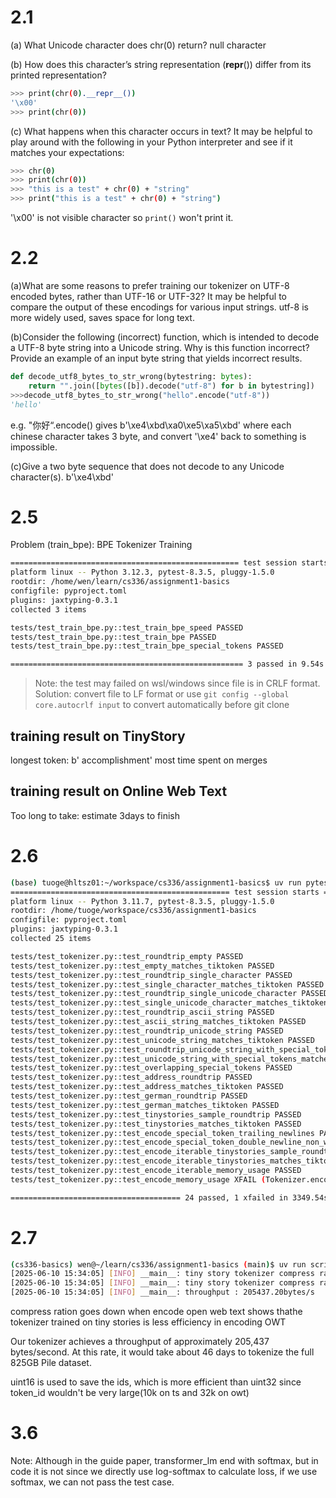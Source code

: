 # 2.1

(a) What Unicode character does chr(0) return?
null character

(b) How does this character’s string representation (__repr__()) differ from its printed representation?
```bash
>>> print(chr(0).__repr__())
'\x00'
>>> print(chr(0))

```

(c) What happens when this character occurs in text? It may be helpful to play around with the following in your Python interpreter and see if it matches your expectations:
```bash
>>> chr(0)
>>> print(chr(0))
>>> "this is a test" + chr(0) + "string"
>>> print("this is a test" + chr(0) + "string")
```
'\x00' is not visible character so `print()` won't print it. 

# 2.2

(a)What are some reasons to prefer training our tokenizer on UTF-8 encoded bytes, rather than
UTF-16 or UTF-32? It may be helpful to compare the output of these encodings for various
input strings.
utf-8 is more widely used, saves space for long text.

(b)Consider the following (incorrect) function, which is intended to decode a UTF-8 byte string into
a Unicode string. Why is this function incorrect? Provide an example of an input byte string
that yields incorrect results.
```python
def decode_utf8_bytes_to_str_wrong(bytestring: bytes):
    return "".join([bytes([b]).decode("utf-8") for b in bytestring])
>>>decode_utf8_bytes_to_str_wrong("hello".encode("utf-8"))
'hello'
```
e.g. "你好“.encode() gives b'\xe4\xbd\xa0\xe5\xa5\xbd' where each chinese character takes
3 byte, and convert '\xe4' back to something is impossible. 

(c)Give a two byte sequence that does not decode to any Unicode character(s).
b'\xe4\xbd'

# 2.5

Problem (train_bpe): BPE Tokenizer Training
```bash
=================================================== test session starts ===================================================
platform linux -- Python 3.12.3, pytest-8.3.5, pluggy-1.5.0
rootdir: /home/wen/learn/cs336/assignment1-basics
configfile: pyproject.toml
plugins: jaxtyping-0.3.1
collected 3 items                                                                                                         

tests/test_train_bpe.py::test_train_bpe_speed PASSED
tests/test_train_bpe.py::test_train_bpe PASSED
tests/test_train_bpe.py::test_train_bpe_special_tokens PASSED

==================================================== 3 passed in 9.54s ====================================================
```
> Note: the test may failed on wsl/windows since file is in CRLF format.
Solution: convert file to LF format or use `git config --global core.autocrlf input` to convert automatically before git clone

## training result on TinyStory

longest token: b' accomplishment'
most time spent on merges

## training result on Online Web Text

Too long to take: estimate 3days to finish

# 2.6

```bash
(base) tuoge@hltsz01:~/workspace/cs336/assignment1-basics$ uv run pytest tests/test_tokenizer.py
================================================= test session starts ==================================================
platform linux -- Python 3.11.7, pytest-8.3.5, pluggy-1.5.0
rootdir: /home/tuoge/workspace/cs336/assignment1-basics
configfile: pyproject.toml
plugins: jaxtyping-0.3.1
collected 25 items

tests/test_tokenizer.py::test_roundtrip_empty PASSED
tests/test_tokenizer.py::test_empty_matches_tiktoken PASSED
tests/test_tokenizer.py::test_roundtrip_single_character PASSED
tests/test_tokenizer.py::test_single_character_matches_tiktoken PASSED
tests/test_tokenizer.py::test_roundtrip_single_unicode_character PASSED
tests/test_tokenizer.py::test_single_unicode_character_matches_tiktoken PASSED
tests/test_tokenizer.py::test_roundtrip_ascii_string PASSED
tests/test_tokenizer.py::test_ascii_string_matches_tiktoken PASSED
tests/test_tokenizer.py::test_roundtrip_unicode_string PASSED
tests/test_tokenizer.py::test_unicode_string_matches_tiktoken PASSED
tests/test_tokenizer.py::test_roundtrip_unicode_string_with_special_tokens PASSED
tests/test_tokenizer.py::test_unicode_string_with_special_tokens_matches_tiktoken PASSED
tests/test_tokenizer.py::test_overlapping_special_tokens PASSED
tests/test_tokenizer.py::test_address_roundtrip PASSED
tests/test_tokenizer.py::test_address_matches_tiktoken PASSED
tests/test_tokenizer.py::test_german_roundtrip PASSED
tests/test_tokenizer.py::test_german_matches_tiktoken PASSED
tests/test_tokenizer.py::test_tinystories_sample_roundtrip PASSED
tests/test_tokenizer.py::test_tinystories_matches_tiktoken PASSED
tests/test_tokenizer.py::test_encode_special_token_trailing_newlines PASSED
tests/test_tokenizer.py::test_encode_special_token_double_newline_non_whitespace PASSED
tests/test_tokenizer.py::test_encode_iterable_tinystories_sample_roundtrip PASSED
tests/test_tokenizer.py::test_encode_iterable_tinystories_matches_tiktoken PASSED
tests/test_tokenizer.py::test_encode_iterable_memory_usage PASSED
tests/test_tokenizer.py::test_encode_memory_usage XFAIL (Tokenizer.encode is expected to take more memory th...)

====================================== 24 passed, 1 xfailed in 3349.54s (0:55:49) ======================================
```

# 2.7
```bash
(cs336-basics) wen@~/learn/cs336/assignment1-basics (main)$ uv run scripts/exp_2_7.py 
[2025-06-10 15:34:05] [INFO] __main__: tiny story tokenizer compress ratio on tinystories: 1.55
[2025-06-10 15:34:05] [INFO] __main__: tiny story tokenizer compress ratio on owt: 1.34
[2025-06-10 15:34:05] [INFO] __main__: throughput : 205437.20bytes/s
```
compress ration goes down when encode open web text shows thathe tokenizer trained
on tiny stories is less efficiency in encoding OWT

Our tokenizer achieves a throughput of approximately 205,437 bytes/second. At this rate, it would take about 46 days to tokenize the full 825GB Pile dataset.

uint16 is used to save the ids, which is more efficient than uint32 since token_id wouldn't be very large(10k on ts and 32k on owt)

# 3.6
Note: Although in the guide paper, transformer_lm end with softmax, but in code it is not since we directly use log-softmax to calculate loss, if we use softmax, we can not pass the test case.